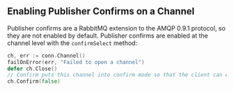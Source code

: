 ## Enabling Publisher Confirms on a Channel

Publisher confirms are a RabbitMQ extension to the AMQP 0.9.1 protocol, so they are not enabled by default. Publisher confirms are enabled at the channel level with the `confirmSelect` method:

```go
ch, err := conn.Channel()
failOnError(err, "Failed to open a channel")
defer ch.Close()
// Confirm puts this channel into confirm mode so that the client can ensure all publishings have successfully been received by the server.
ch.Confirm(false)
```
